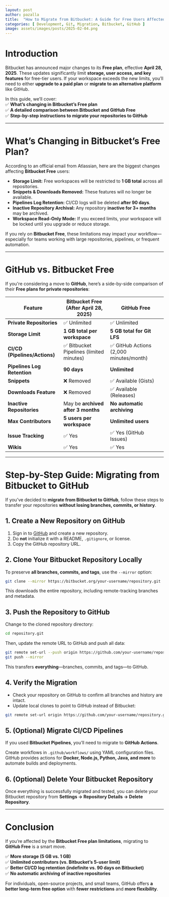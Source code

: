 ```yaml
---
layout: post
author: pazalla
title:  "How to Migrate from Bitbucket: A Guide for Free Users Affected by the 2025 Changes"
categories: [ Development, Git, Migration, Bitbucket, GitHub ]
image: assets/images/posts/2025-02-04.png
---
```


# **Introduction**  
Bitbucket has announced major changes to its **Free plan**, effective **April 28, 2025**. These updates significantly limit **storage, user access, and key features** for free-tier users. If your workspace exceeds the new limits, you’ll need to either **upgrade to a paid plan** or **migrate to an alternative platform** like GitHub.  

In this guide, we’ll cover:  
✅ **What’s changing in Bitbucket’s Free plan**  
✅ **A detailed comparison between Bitbucket and GitHub Free**  
✅ **Step-by-step instructions to migrate your repositories to GitHub**  

---

# **What’s Changing in Bitbucket’s Free Plan?**  
According to an official email from Atlassian, here are the biggest changes affecting **Bitbucket Free** users:  

- **Storage Limit:** Free workspaces will be restricted to **1 GB total** across all repositories.  
- **Snippets & Downloads Removed:** These features will no longer be available.  
- **Pipelines Log Retention:** CI/CD logs will be deleted **after 90 days**.  
- **Inactive Repository Archival:** Any repository **inactive for 3+ months** may be archived.  
- **Workspace Read-Only Mode:** If you exceed limits, your workspace will be locked until you upgrade or reduce storage.  

If you rely on **Bitbucket Free**, these limitations may impact your workflow—especially for teams working with large repositories, pipelines, or frequent automation.  

---

# **GitHub vs. Bitbucket Free**  

If you're considering a move to **GitHub**, here’s a side-by-side comparison of their **Free plans for private repositories**:  

| Feature              | **Bitbucket Free (After April 28, 2025)** | **GitHub Free** |
|----------------------|---------------------------------|----------------|
| **Private Repositories** | ✅ Unlimited | ✅ Unlimited |
| **Storage Limit** | **1 GB total per workspace** | **5 GB total for Git LFS** |
| **CI/CD (Pipelines/Actions)** | ✅ Bitbucket Pipelines (limited minutes) | ✅ GitHub Actions (2,000 minutes/month) |
| **Pipelines Log Retention** | **90 days** | **Unlimited** |
| **Snippets** | ❌ Removed | ✅ Available (Gists) |
| **Downloads Feature** | ❌ Removed | ✅ Available (Releases) |
| **Inactive Repositories** | May be **archived after 3 months** | **No automatic archiving** |
| **Max Contributors** | **5 users per workspace** | **Unlimited users** |
| **Issue Tracking** | ✅ Yes | ✅ Yes (GitHub Issues) |
| **Wikis** | ✅ Yes | ✅ Yes |

---

# **Step-by-Step Guide: Migrating from Bitbucket to GitHub**  

If you’ve decided to **migrate from Bitbucket to GitHub**, follow these steps to transfer your repositories **without losing branches, commits, or history**.

## **1. Create a New Repository on GitHub**  
1. Sign in to [GitHub](https://github.com/) and create a new repository.  
2. Do **not** initialize it with a README, `.gitignore`, or license.  
3. Copy the GitHub repository URL.  

## **2. Clone Your Bitbucket Repository Locally**  
To preserve **all branches, commits, and tags**, use the `--mirror` option:  

```sh
git clone --mirror https://bitbucket.org/your-username/repository.git
```

This downloads the entire repository, including remote-tracking branches and metadata.  

## **3. Push the Repository to GitHub**  
Change to the cloned repository directory:  

```sh
cd repository.git
```

Then, update the remote URL to GitHub and push all data:  

```sh
git remote set-url --push origin https://github.com/your-username/repository.git
git push --mirror
```

This transfers **everything**—branches, commits, and tags—to GitHub.  

## **4. Verify the Migration**  
- Check your repository on GitHub to confirm all branches and history are intact.  
- Update local clones to point to GitHub instead of Bitbucket:  

```sh
git remote set-url origin https://github.com/your-username/repository.git
```

## **5. (Optional) Migrate CI/CD Pipelines**  
If you used **Bitbucket Pipelines**, you’ll need to migrate to **GitHub Actions**.  

Create workflows in `.github/workflows/` using YAML configuration files. GitHub provides actions for **Docker, Node.js, Python, Java, and more** to automate builds and deployments.  

## **6. (Optional) Delete Your Bitbucket Repository**  
Once everything is successfully migrated and tested, you can delete your Bitbucket repository from **Settings → Repository Details → Delete Repository**.  

---

# **Conclusion**  

If you’re affected by the **Bitbucket Free plan limitations**, migrating to **GitHub Free** is a smart move.  

✅ **More storage (5 GB vs. 1 GB)**  
✅ **Unlimited contributors (vs. Bitbucket’s 5-user limit)**  
✅ **Better CI/CD log retention (indefinite vs. 90 days on Bitbucket)**  
✅ **No automatic archiving of inactive repositories**  

For individuals, open-source projects, and small teams, GitHub offers **a better long-term free option** with **fewer restrictions** and **more flexibility**.